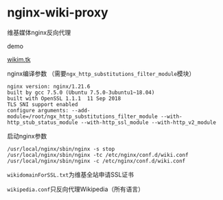 # nginx-wiki-proxy
维基媒体nginx反向代理

demo

[wikim.tk](http://wikim.tk)

nginx编译参数
（需要`ngx_http_substitutions_filter_module`模块）
```
nginx version: nginx/1.21.6
built by gcc 7.5.0 (Ubuntu 7.5.0-3ubuntu1~18.04)
built with OpenSSL 1.1.1  11 Sep 2018
TLS SNI support enabled
configure arguments: --add-module=/root/ngx_http_substitutions_filter_module --with-http_stub_status_module --with-http_ssl_module --with-http_v2_module
```

启动nginx参数
```
/usr/local/nginx/sbin/nginx -s stop
/usr/local/nginx/sbin/nginx -tc /etc/nginx/conf.d/wiki.conf
/usr/local/nginx/sbin/nginx -c /etc/nginx/conf.d/wiki.conf
```

`wikidomainForSSL.txt`为维基全站申请SSL证书

`wikipedia.conf`只反向代理Wikipedia（所有语言）
